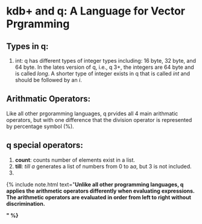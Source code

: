 # kdb+ and q: A Language for Vector Prgramming
## Types in q:
  1.  int: q has different types of integer types including: 16 byte, 32 byte, and 64 byte. In the lates version of q, i.e., q 3+, the integers are 64 byte and is called <em>long</em>. A shorter type of integer exists in q that is called <em>int</em> and should be followed by an <em>i</em>.


## Arithmatic Operators:
Like all other prgoramming languages, q prvides all 4 main arithmatic operators, but with one difference that the division operator is represented by percentage symbol (%).

## q special operators:
  1.  <b>count</b>: counts number of elements exist in a list.
  2.  <b>till</b>: <em>till a</em> generates a list of numbers from 0 to a<em>a</em>, but 3 is not included.
  3.  

{% include note.html text="<b>Unlike all other programming languages, q applies the arithmetic operators differently when evaluating expressions. The arithmetic operators are evaluated in order from left to right without discrimination.
  </p>
" %}

